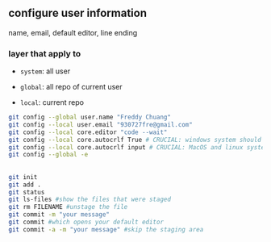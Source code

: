 ## configure user information
name, email, default editor, line ending
### layer that apply to
 - `system`: all user

 - `global`: all repo of current user

 - `local`: current repo

```bash
git config --global user.name "Freddy Chuang"
git config --local user.email "930727fre@gmail.com"
git config --local core.editor "code --wait"
git config --local core.autocrlf True # CRUCIAL: windows system should set this up
git config --local core.autocrlf input # CRUCIAL: MacOS and linux system should set this up
git config --global -e
```

##
```bash
git init
git add .
git status
git ls-files #show the files that were staged
git rm FILENAME #unstage the file
git commit -m "your message"
git commit #which opens your default editor
git commit -a -m "your message" #skip the staging area